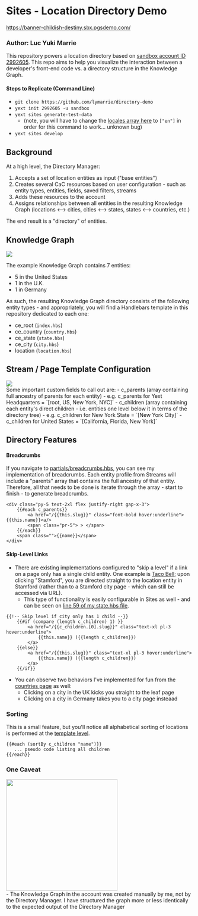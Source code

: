 # Sites - Location Directory Demo
https://banner-childish-destiny.sbx.pgsdemo.com/

### Author: Luc Yuki Marrie

This repository powers a location directory based on [sandbox account ID 2992605](https://sandbox.yext.com/s/2992605/entities2#).
This repo aims to help you visualize the interaction between a developer's front-end code vs. a directory structure in the Knowledge Graph.

#### Steps to Replicate (Command Line)
- `git clone https://github.com/lymarrie/directory-demo`
- `yext init 2992605 -u sandbox`
- `yext sites generate-test-data`
  - (note, you will have to change the [locales array here](https://github.com/lymarrie/directory-demo/blob/main/templates/location.hbs#L26) to `["en"]` in order for this command to work... unknown bug) 
- `yext sites develop`

## Background 
At a high level, the Directory Manager:
1. Accepts a set of location entities as input ("base entities")
2. Creates several CaC resources based on user configuration - such as entity types, entities, fields, saved filters, streams
3. Adds these resources to the account
4. Assigns relationships between all entities in the resulting Knowledge Graph (locations <--> cities, cities <--> states, states <--> countries, etc.)

The end result is a "directory" of entities. 

## Knowledge Graph
<div>
  <img src="https://a.mktgcdn.com/p/Prm0afEGm0AbjpossLKl_xwAiLQa86W5ye-kBDW4XGQ/100x100.png">
</div>

The example Knowledge Graph contains 7 entities:
- 5 in the United States
- 1 in the U.K.
- 1 in Germany

As such, the resulting Knowledge Graph directory consists of the following entity types - and appropriately, you will find a Handlebars template in this repository dedicated to each one:
- ce_root (`index.hbs`)
- ce_country (`country.hbs`)
- ce_state (`state.hbs`)
- ce_city (`city.hbs`)
- location (`location.hbs`)

## Stream / Page Template Configuration
<div><img src="https://a.mktgcdn.com/p/oDWUmHKDb6fLTy_U9VEgPcJqpsVnHLU58CoFLe_Q2c4/100x100.png"></div>
Some important custom fields to call out are:
- c_parents (array containing full ancestry of parents for each entity)
  - e.g. c_parents for Yext Headquarters = `[root, US, New York, NYC]`
- c_children (array containing each entity's direct children - i.e. entities one level below it in terms of the directory tree)
  - e.g. c_children for New York State = `[New York City]`
  - c_children for United States = `[California, Florida, New York]`

## Directory Features
#### Breadcrumbs
If you navigate to [partials/breadcrumbs.hbs](https://github.com/lymarrie/directory-demo/blob/main/partials/breadcrumbs.hbs), you can see my implementation of breadcrumbs. Each entity profile from Streams will include a "parents" array that contains the full ancestry of that entity. Therefore, all that needs to be done is iterate through the array - start to finish - to generate breadcrumbs.

```
<div class="py-5 text-2xl flex justify-right gap-x-3">
    {{#each c_parents}}
        <a href="/{{this.slug}}" class="font-bold hover:underline">{{this.name}}<a/>
        <span class="pr-5"> > </span>
    {{/each}}
    <span class="">{{name}}</span>
</div>
```

#### Skip-Level Links
- There are existing implementations configured to "skip a level" if a link on a page only has a single child entity. One example is [Taco Bell](https://locations.tacobell.com/ct.html); upon clicking "Stamford", you are directed straight to the location entity in Stamford (rather than to a Stamford city page - which can still be accessed via URL).
  - This type of functionality is easily configurable in Sites as well - and can be seen on [line 59 of my state.hbs file](https://github.com/lymarrie/directory-demo/blob/main/templates/state.hbs#L59).
```    
{{!-- Skip level if city only has 1 child --}}
    {{#if (compare (length c_children) 1) }}
        <a href="/{{c_children.[0].slug}}" class="text-xl pl-3 hover:underline">
            {{this.name}} ({{length c_children}})
        </a>
    {{else}}
        <a href="/{{this.slug}}" class="text-xl pl-3 hover:underline">
            {{this.name}} ({{length c_children}})
        </a>                
    {{/if}}
```
- You can observe two behaviors I've implemented for fun from the [countries page](https://github.com/lymarrie/directory-demo/blob/main/templates/country.hbs) as well:
  - Clicking on a city in the UK kicks you straight to the leaf page
  - Clicking on a city in Germany takes you to a city page insteaad 

### Sorting
This is a small feature, but you'll notice all alphabetical sorting of locations is performed at the [template level](https://github.com/lymarrie/directory-demo/blob/main/templates/country.hbs#L68).
```
{{#each (sortBy c_children "name")}}
   ... pseudo code listing all children
{{/each}}
```

### One Caveat
<div><img src="https://i.ytimg.com/vi/XPib9KoFYw4/maxresdefault.jpg" width="300px"></div>
- The Knowledge Graph in the account was created manually by me, not by the Directory Manager. I have structured the graph more or less identically to the expected output of the Directory Manager 
